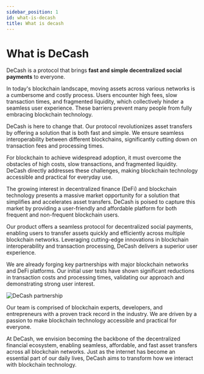 ```yaml
---
sidebar_position: 1
id: what-is-decash
title: What is decash
---
```


# What is DeCash

DeCash is a protocol that brings **fast and simple decentralized social payments** to everyone.

In today's blockchain landscape, moving assets across various networks is a cumbersome and costly process. Users encounter high fees, slow transaction times, and fragmented liquidity, which collectively hinder a seamless user experience. These barriers prevent many people from fully embracing blockchain technology.

DeCash is here to change that. Our protocol revolutionizes asset transfers by offering a solution that is both fast and simple. We ensure seamless interoperability between different blockchains, significantly cutting down on transaction fees and processing times.

For blockchain to achieve widespread adoption, it must overcome the obstacles of high costs, slow transactions, and fragmented liquidity. DeCash directly addresses these challenges, making blockchain technology accessible and practical for everyday use.

The growing interest in decentralized finance (DeFi) and blockchain technology presents a massive market opportunity for a solution that simplifies and accelerates asset transfers. DeCash is poised to capture this market by providing a user-friendly and affordable platform for both frequent and non-frequent blockchain users.

Our product offers a seamless protocol for decentralized social payments, enabling users to transfer assets quickly and efficiently across multiple blockchain networks. Leveraging cutting-edge innovations in blockchain interoperability and transaction processing, DeCash delivers a superior user experience.

We are already forging key partnerships with major blockchain networks and DeFi platforms. Our initial user tests have shown significant reductions in transaction costs and processing times, validating our approach and demonstrating strong user interest.

![DeCash partnership](/img/onlyfarts.jpeg)

Our team is comprised of blockchain experts, developers, and entrepreneurs with a proven track record in the industry. We are driven by a passion to make blockchain technology accessible and practical for everyone.

At DeCash, we envision becoming the backbone of the decentralized financial ecosystem, enabling seamless, affordable, and fast asset transfers across all blockchain networks. Just as the internet has become an essential part of our daily lives, DeCash aims to transform how we interact with blockchain technology.
